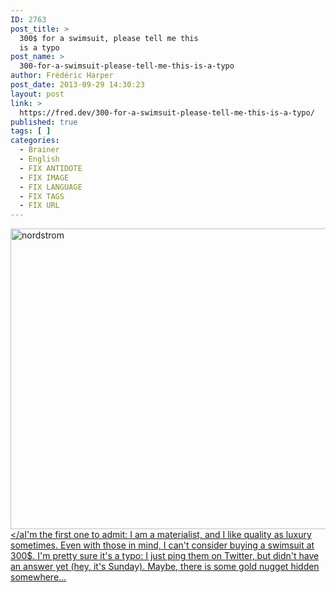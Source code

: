 ```yaml
---
ID: 2763
post_title: >
  300$ for a swimsuit, please tell me this
  is a typo
post_name: >
  300-for-a-swimsuit-please-tell-me-this-is-a-typo
author: Frédéric Harper
post_date: 2013-09-29 14:30:23
layout: post
link: >
  https://fred.dev/300-for-a-swimsuit-please-tell-me-this-is-a-typo/
published: true
tags: [ ]
categories:
  - Brainer
  - English
  - FIX ANTIDOTE
  - FIX IMAGE
  - FIX LANGUAGE
  - FIX TAGS
  - FIX URL
---
```

[<img alt="nordstrom" src="http://fred.dev/wp-content/uploads/2013/09/nordstrom.png" width="600" height="481" /></aI'm the first one to admit: I am a materialist, and I like quality as luxury sometimes. Even with those in mind, I can't consider buying a swimsuit at 300$. I'm pretty sure it's a typo: I just ping them on Twitter, but didn't have an answer yet (hey, it's Sunday). Maybe, there is some gold nugget hidden somewhere...][1]

 [1]: http://fred.dev/wp-content/uploads/2013/09/nordstrom.png